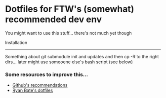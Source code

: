 Dotfiles for FTW's \(somewhat\) recommended dev env
====================================================

You might want to use this stuff... there's not much yet though

Installation
____________

Something about git submodule init and updates and then cp -R to the right dirs... later might use someoene else's bash script \(see below\)



### Some resources to improve this...

* [Github's recommendations](http://dotfiles.github.io/)
* [Ryan Bate's dotfiles](https://github.com/ryanb/dotfiles)
